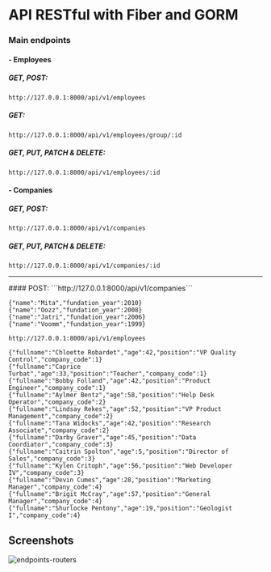 # API RESTful with Fiber and GORM

### Main endpoints
#### - Employees
<h5>GET, POST:</h5>

```http://127.0.0.1:8000/api/v1/employees```<br>

<h5>GET:</h5>

```http://127.0.0.1:8000/api/v1/employees/group/:id```<br>

<h5>GET, PUT, PATCH & DELETE:</h5>

```http://127.0.0.1:8000/api/v1/employees/:id```<br>

#### - Companies

<h5>GET, POST:</h5>

```http://127.0.0.1:8000/api/v1/companies```<br>

<h5>GET, PUT, PATCH & DELETE:</h5>

```http://127.0.0.1:8000/api/v1/companies/:id```<br>

<hr>
#### POST:
```http://127.0.0.1:8000/api/v1/companies```

```
{"name":"Mita","fundation_year":2010}
{"name":"Oozz","fundation_year":2008}
{"name":"Jatri","fundation_year":2006}
{"name":"Voomm","fundation_year":1999}
```

```http://127.0.0.1:8000/api/v1/employees```

```
{"fullname":"Chloette Robardet","age":42,"position":"VP Quality Control","company_code":1}
{"fullname":"Caprice Turbat","age":33,"position":"Teacher","company_code":1}
{"fullname":"Bobby Folland","age":42,"position":"Product Engineer","company_code":1}
{"fullname":"Aylmer Bentz","age":58,"position":"Help Desk Operator","company_code":2}
{"fullname":"Lindsay Rekes","age":52,"position":"VP Product Management","company_code":2}
{"fullname":"Tana Widocks","age":42,"position":"Research Associate","company_code":2}
{"fullname":"Darby Graver","age":45,"position":"Data Coordiator","company_code":3}
{"fullname":"Caitrin Spolton","age":5,"position":"Director of Sales","company_code":3}
{"fullname":"Kylen Critoph","age":56,"position":"Web Developer IV","company_code":3}
{"fullname":"Devin Cumes","age":28,"position":"Marketing Manager","company_code":4}
{"fullname":"Brigit McCray","age":57,"position":"General Manager","company_code":4}
{"fullname":"Shurlocke Pentony","age":19,"position":"Geologist I","company_code":4}
```

## Screenshots 

<img src="https://i.ibb.co/jJ3qqPS/carbon.png" alt="endpoints-routers">
